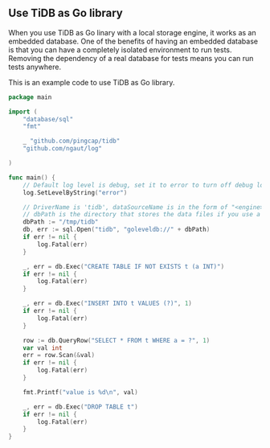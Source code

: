 ## Use TiDB as Go library

When you use TiDB as Go linary with a local storage engine, it works as an embedded database.
One of the benefits of having an embedded database is that you can have a completely isolated environment to run tests.
Removing the dependency of a real database for tests means you can run tests anywhere.

This is an example code to use TiDB as Go library.

```go
package main

import (
	"database/sql"
	"fmt"

	_ "github.com/pingcap/tidb"
	"github.com/ngaut/log"

)

func main() {
	// Default log level is debug, set it to error to turn off debug log.
	log.SetLevelByString("error")

	// DriverName is 'tidb', dataSourceName is in the form of "<engine>://<dbPath>".
	// dbPath is the directory that stores the data files if you use a local storage engine.
	dbPath := "/tmp/tidb"
	db, err := sql.Open("tidb", "goleveldb://" + dbPath)
	if err != nil {
		log.Fatal(err)
	}

	_, err = db.Exec("CREATE TABLE IF NOT EXISTS t (a INT)")
	if err != nil {
		log.Fatal(err)
	}

	_, err = db.Exec("INSERT INTO t VALUES (?)", 1)
	if err != nil {
		log.Fatal(err)
	}

	row := db.QueryRow("SELECT * FROM t WHERE a = ?", 1)
	var val int
	err = row.Scan(&val)
	if err != nil {
		log.Fatal(err)
	}

	fmt.Printf("value is %d\n", val)

	_, err = db.Exec("DROP TABLE t")
	if err != nil {
		log.Fatal(err)
	}
}

```
